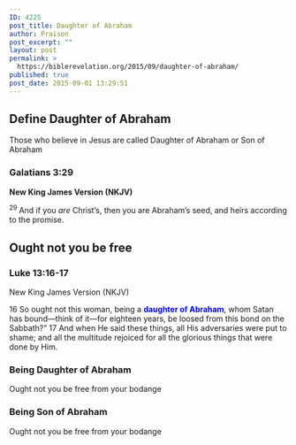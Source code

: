 ```yaml
---
ID: 4225
post_title: Daughter of Abraham
author: Praison
post_excerpt: ""
layout: post
permalink: >
  https://biblerevelation.org/2015/09/daughter-of-abraham/
published: true
post_date: 2015-09-01 13:29:51
---
```

<h2>Define Daughter of Abraham</h2>
Those who believe in Jesus are called Daughter of Abraham or Son of Abraham
<h3><strong>Galatians 3:29</strong></h3>
<strong>New King James Version (NKJV)</strong>

<span id="en-NKJV-29132" class="text Gal-3-29"><sup class="versenum">29 </sup>And if you <i>are</i> Christ’s, then you are Abraham’s seed, and heirs according to the promise.</span>
<h2>Ought not you be free</h2>
<h3>Luke 13:16-17</h3>
New King James Version (NKJV)

16 So ought not this woman, being a <strong><span style="color: #0000ff;">daughter of Abraham</span></strong>, whom Satan has bound—think of it—for eighteen years, be loosed from this bond on the Sabbath?” 17 And when He said these things, all His adversaries were put to shame; and all the multitude rejoiced for all the glorious things that were done by Him.
<h3>Being Daughter of Abraham</h3>
Ought not you be free from your bodange
<h3>Being Son of Abraham</h3>
Ought not you be free from your bodange
